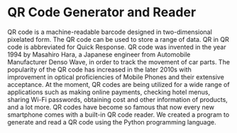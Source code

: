 # QR Code Generator and Reader
 
QR code is a machine-readable barcode designed in two-dimensional pixelated form.
The QR code can be used to store a range of data.
QR in QR code is abbreviated for Quick Response.
QR code was invented in the year 1994 by Masahiro Hara, a Japanese engineer from Automobile Manufacturer Denso Wave, in order to track the movement of car parts.
The popularity of the QR code has increased in the later 2010s with improvement in optical proficiencies of Mobile Phones and their extensive acceptance.
At the moment, QR codes are being utilized for a wide range of applications such as making online payments, checking hotel menus, sharing Wi-Fi passwords, obtaining cost and other information of products, and a lot more.
QR codes have become so famous that now every new smartphone comes with a built-in QR code reader.
We created a program to generate and read a QR code using the Python programming language.

